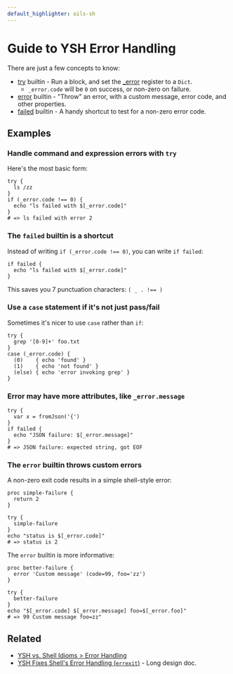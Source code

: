 ```yaml
---
default_highlighter: oils-sh
---
```


Guide to YSH Error Handling
===========================

There are just a few concepts to know:

- [try][] builtin - Run a block, and set the [_error][] register to a `Dict`.
  - `_error.code` will be `0` on success, or non-zero on failure.
- [error][] builtin - "Throw" an error, with a custom message, error code, and
  other
  properties.
- [failed][] builtin - A handy shortcut to test for a non-zero error code.

[try]: ref/chap-builtin-cmd.html#try
[_error]: ref/chap-special-var.html#_error

[error]: ref/chap-builtin-cmd.html#error
[failed]: ref/chap-builtin-cmd.html#failed

<div id="toc">
</div>

## Examples

### Handle command and expression errors with `try`

Here's the most basic form:

    try {
      ls /zz
    }
    if (_error.code !== 0) {
      echo "ls failed with $[_error.code]"
    } 
    # => ls failed with error 2


### The `failed` builtin is a shortcut

Instead of writing `if (_error.code !== 0)`, you can write `if failed`:

    if failed {
      echo "ls failed with $[_error.code]"
    } 

This saves you 7 punctuation characters: `( _ . !== )`

### Use a `case` statement if it's not just pass/fail

Sometimes it's nicer to use `case` rather than `if`:

    try {
      grep '[0-9]+' foo.txt
    }
    case (_error.code) {
      (0)    { echo 'found' }
      (1)    { echo 'not found' }
      (else) { echo 'error invoking grep' }
    }

### Error may have more attributes, like `_error.message`

    try {
      var x = fromJson('{')
    }
    if failed {
      echo "JSON failure: $[_error.message]"
    }
    # => JSON failure: expected string, got EOF

### The `error` builtin throws custom errors

A non-zero exit code results in a simple shell-style error:

    proc simple-failure {
      return 2
    }

    try {
      simple-failure
    }
    echo "status is $[_error.code]"
    # => status is 2

The `error` builtin is more informative:

    proc better-failure {
      error 'Custom message' (code=99, foo='zz')
    }

    try {
      better-failure
    }
    echo "$[_error.code] $[_error.message] foo=$[_error.foo]"
    # => 99 Custom message foo=zz"

## Related

- [YSH vs. Shell Idioms > Error Handling](idioms.html#error-handling)
- [YSH Fixes Shell's Error Handling (`errexit`)](error-handling.html) - Long
  design doc.


